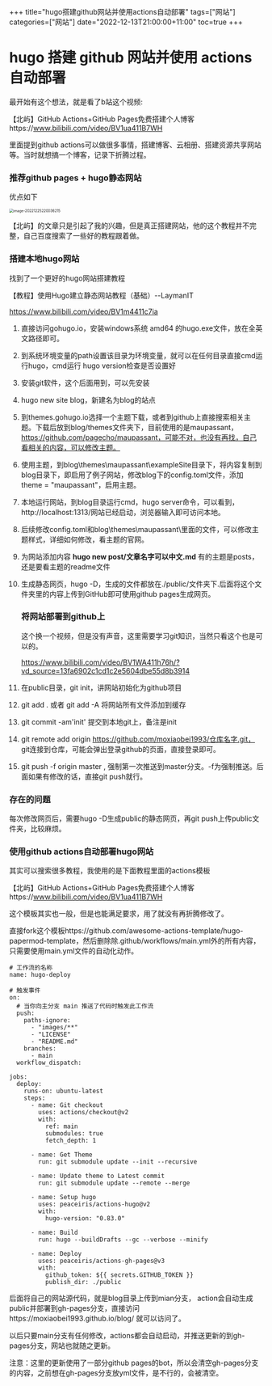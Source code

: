 +++
title="hugo搭建github网站并使用actions自动部署"
tags=["网站"]
categories=["网站"]
date="2022-12-13T21:00:00+11:00"
toc=true
+++

# hugo 搭建 github 网站并使用 actions 自动部署



最开始有这个想法，就是看了b站这个视频:

【北屿】GitHub Actions+GitHub Pages免费搭建个人博客https://www.bilibili.com/video/BV1ua411B7WH

里面提到github actions可以做很多事情，搭建博客、云相册、搭建资源共享网站等。当时就想搞一个博客，记录下折腾过程。

### 推荐github pages + hugo静态网站

优点如下

<img src="https://s2.loli.net/2022/12/25/rW45wHCT2oqZXMA.png" alt="image-20221225220036215" style="zoom:50%;" />

【北屿】的文章只是引起了我的兴趣，但是真正搭建网站，他的这个教程并不完整，自己百度搜索了一些好的教程跟着做。

### 搭建本地hugo网站

找到了一个更好的hugo网站搭建教程

【教程】使用Hugo建立静态网站教程（基础）--LaymanIT

https://www.bilibili.com/video/BV1m4411c7ia

1. 直接访问gohugo.io，安装windows系统 amd64 的hugo.exe文件，放在全英文路径即可。

2. 到系统环境变量的path设置该目录为环境变量，就可以在任何目录直接cmd运行hugo，cmd运行 hugo version检查是否设置好

3. 安装git软件，这个后面用到，可以先安装

4. hugo new site blog，新建名为blog的站点

5. 到themes.gohugo.io选择一个主题下载，或者到github上直接搜索相关主题。下载后放到blog/themes文件夹下，目前使用的是maupassant，https://github.com/pagecho/maupassant，可能不对，也没有再找，自己看相关的内容，可以修改主题。

6. 使用主题，到blog\themes\maupassant\exampleSite目录下，将内容复制到blog目录下，即启用了例子网站，修改blog下的config.toml文件，添加theme = "maupassant"，启用主题。

7. 本地运行网站，到blog目录运行cmd，hugo server命令，可以看到，http://localhost:1313/网站已经启动，浏览器输入即可访问本地。

8. 后续修改config.toml和blog\themes\maupassant\里面的文件，可以修改主题样式，详细如何修改，看主题的官网。

9. 为网站添加内容 **hugo new post/文章名字可以中文.md**  有的主题是posts，还是要看主题的readme文件

10. 生成静态网页，hugo -D，生成的文件都放在./public/文件夹下.后面将这个文件夹里的内容上传到GitHub即可使用github pages生成网页。

    

    ### 将网站部署到github上

    这个换一个视频，但是没有声音，这里需要学习git知识，当然只看这个也是可以的。

    https://www.bilibili.com/video/BV1WA411h76h/?vd_source=13fa6902c1cd1c2e5604dbe55d8b3914

1. 在public目录，git init，讲网站初始化为github项目
2. git add .  或者 git add -A  将网站所有文件添加到缓存
3. git commit -am'init'   提交到本地git上，备注是init
4. git remote add origin https://github.com/moxiaobei1993/仓库名字.git， git连接到仓库，可能会弹出登录github的页面，直接登录即可。
5. git push -f origin master , 强制第一次推送到master分支。-f为强制推送。后面如果有修改的话，直接git push就行。



### 存在的问题

每次修改网页后，需要hugo -D生成public的静态网页，再git push上传public文件夹，比较麻烦。

### 使用github actions自动部署hugo网站

其实可以搜索很多教程，我使用的是下面教程里面的actions模板

【北屿】GitHub Actions+GitHub Pages免费搭建个人博客https://www.bilibili.com/video/BV1ua411B7WH

这个模板其实也一般，但是也能满足要求，用了就没有再折腾修改了。

直接fork这个模板https://github.com/awesome-actions-template/hugo-papermod-template，然后删除除.github/workflows/main.yml外的所有内容，只需要使用main.yml文件的自动化动作。

```
# 工作流的名称
name: hugo-deploy

# 触发事件
on:
  # 当你向主分支 main 推送了代码时触发此工作流
  push:
    paths-ignore:
      - "images/**"
      - "LICENSE"
      - "README.md"
    branches:
      - main
  workflow_dispatch:

jobs:
  deploy:
    runs-on: ubuntu-latest
    steps:
      - name: Git checkout
        uses: actions/checkout@v2
        with:
          ref: main
          submodules: true
          fetch_depth: 1

      - name: Get Theme
        run: git submodule update --init --recursive

      - name: Update theme to Latest commit
        run: git submodule update --remote --merge

      - name: Setup hugo
        uses: peaceiris/actions-hugo@v2
        with:
          hugo-version: "0.83.0"

      - name: Build
        run: hugo --buildDrafts --gc --verbose --minify

      - name: Deploy
        uses: peaceiris/actions-gh-pages@v3
        with:
          github_token: ${{ secrets.GITHUB_TOKEN }}
          publish_dir: ./public
```

后面将自己的网站源代码，就是blog目录上传到mian分支， action会自动生成public并部署到gh-pages分支，直接访问https://moxiaobei1993.github.io/blog/ 就可以访问了。

以后只要main分支有任何修改，actions都会自动启动，并推送更新的到gh-pages分支，网站也就随之更新。

注意：这里的更新使用了一部分github pages的bot，所以会清空gh-pages分支的内容，之前想在gh-pages分支放yml文件，是不行的，会被清空。
